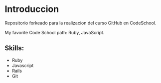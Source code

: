 # Introduccion

Repositorio forkeado para la realizacion del curso GitHub en CodeSchool.

My favorite Code School path: Ruby, JavaScript.

## Skills: 

* Ruby
* Javascript
* Rails
* Git


